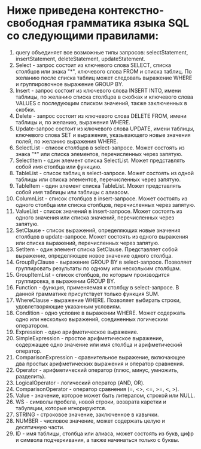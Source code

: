# Ниже приведена контекстно-свободная грамматика языка SQL со следующими правилами: 
1.	query объединяет все возможные типы запросов: selectStatement, insertStatement, deleteStatement, updateStatement.
2.	Select - запрос состоит из ключевого слова SELECT, списка столбцов или знака "*", ключевого слова FROM и списка таблиц. По желанию после списка таблиц может следовать выражение WHERE и группировочное выражение GROUP BY.
3.	Insert - запрос состоит из ключевого слова INSERT INTO, имени таблицы, по желанию списка столбцов в скобках и ключевого слова VALUES с последующим списком значений, также заключенных в скобки.
4.	Delete - запрос состоит из ключевого слова DELETE FROM, имени таблицы и, по желанию, выражения WHERE.
5.	Update-запрос состоит из ключевого слова UPDATE, имени таблицы, ключевого слова SET и выражения, указывающего новые значения полей, по желанию выражения WHERE.
6.	SelectList - список столбцов в select-запросе. Может состоять из знака "*" или списка элементов, перечисленных через запятую.
7.	SelectItem - один элемент списка SelectList. Может представлять собой имя столбца или функцию.
8.	TableList - список таблиц в select-запросе. Может состоять из одной таблицы или списка элементов, перечисленных через запятую.
9.	TableItem - один элемент списка TableList. Может представлять собой имя таблицы или таблицы с алиасом.
10.	ColumnList - список столбцов в insert-запросе. Может состоять из одного столбца или списка столбцов, перечисленных через запятую.
11.	ValueList - список значений в insert-запросе. Может состоять из одного значения или списка значений, перечисленных через запятую.
12.	SetClause - список выражений, определяющих новые значения столбцов в update-запросе. Может состоять из одного выражения или списка выражений, перечисленных через запятую.
13.	SetItem - один элемент списка SetClause. Представляет собой выражение, определяющее новое значение одного столбца.
14.	GroupByClause - выражение GROUP BY в select-запросе. Позволяет группировать результаты по одному или нескольким столбцам.
15.	GroupItemList - список столбцов, по которым производится группировка, в выражении GROUP BY.
16.	Function - функция, применяемая к столбцу в select-запросе. В данной грамматике присутствует только функция SUM.
17.	WhereClause - выражение WHERE. Позволяет выбирать строки, удовлетворяющие указанным условиям.
18.	Condition - одно условие в выражении WHERE. Может содержать одно или несколько выражений, соединенных логическим оператором.
19.	Expression - одно арифметическое выражение.
20.	SimpleExpression - простое арифметическое выражение, содержащее одно значение или имя столбца и арифметический оператор.
21.	ComparisonExpression - сравнительное выражение, включающее два простых арифметических выражения и оператор сравнения.
22.	Operator - арифметический оператор (плюс, минус, умножить, разделить).
23.	LogicalOperator - логический оператор (AND, OR).
24.	ComparisonOperator - оператор сравнения (=, <>, <=, >=, <, >).
25.	Value - значение, которое может быть литералом, строкой или NULL.
26.	WS - символы пробела, новой строки, возврата каретки и табуляции, которые игнорируются.
27.	STRING - строковое значение, заключенное в кавычки.
28.	NUMBER - числовое значение, может содержать целую и десятичную части.
29.	ID - имя таблицы, столбца или алиаса, может состоять из букв, цифр и символа подчеркивания, а также начинаться только с буквы.

